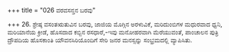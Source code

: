 +++
title = "026 ವರವಸನ್ತನ ಬರವು"

+++
26. ಶ್ರೇಷ್ಠ ವಸಂತಋತುವಿನ ಬರವು, ಜಾಜಿಯ ಮೊಗ್ಗಿನ ಅರಳುವಿಕೆ, ಮರಿದುಂಬಿಗಳ ಮಧುರವಾದ ಧ್ವನಿ, ಮರಿಯಾನೆಯ ಕ್ರೀಡೆ, ಹೊಸದಾದ ಕಬ್ಬಿನ ರಸಧಾರೆ,-ಇವು ಮನೋಹರವಾಗಿ ಮೆರೆಯುವಂತೆ, ಪಾಂಚಾಲನ ಪುತ್ರಿ ದ್ರೌಪದಿಯ ಹೊಸಕಾಂತಿ ಯೌವನಸಿರಿಯೊಂದಿಗೆ ಸೇರಿ ಜನರ ಮನಸ್ಸನ್ನು ಸಂಭ್ರಮದಲ್ಲಿ ವ್ಯಾಪಿಸಿತು.